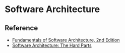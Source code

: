 # Software Architecture <!-- omit in toc -->

## Reference

- [Fundamentals of Software Architecture, 2nd Edition](https://www.oreilly.com/library/view/fundamentals-of-software/9781098175504 "https://www.oreilly.com/library/view/fundamentals-of-software/9781098175504")
- [Software Architecture: The Hard Parts](https://www.oreilly.com/library/view/software-architecture-the/9781492086888 "https://www.oreilly.com/library/view/software-architecture-the/9781492086888")

